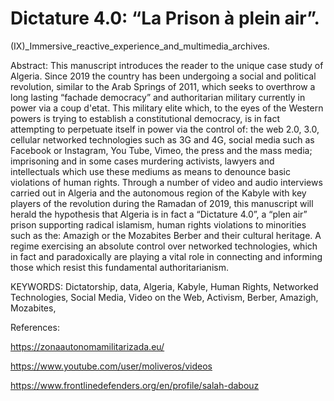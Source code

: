 # Dictature 4.0: “La Prison à plein air”.

(IX)_Immersive_reactive_experience_and_multimedia_archives.

Abstract:
This manuscript introduces the reader to the unique case study of Algeria. Since 2019 the country has been undergoing a social and political revolution, similar to the Arab Springs of 2011, which seeks to overthrow a long lasting “fachade democracy” and authoritarian military currently in power via a coup d'etat. This military elite which, to the eyes of the Western powers is trying to establish a constitutional democracy, is in fact attempting to perpetuate itself in power via the control of: the web 2.0, 3.0, cellular networked technologies such as 3G and 4G, social media such as Facebook or Instagram, You Tube, Vimeo, the press and the mass media; imprisoning and in some cases murdering activists, lawyers and intellectuals which use these mediums as means to denounce basic violations of human rights.
Through a number of video and audio interviews carried out in Algeria and the autonomous region of the Kabyle with key players of the revolution during the Ramadan of 2019, this manuscript will herald the hypothesis that Algeria is in fact a “Dictature 4.0”, a “plen air” prison supporting radical islamism, human rights violations to minorities such as the: Amazigh or the Mozabites Berber and their cultural heritage. A regime exercising an absolute control over networked technologies, which in fact and paradoxically are playing a vital role in connecting and informing those which resist this fundamental authoritarianism. 

KEYWORDS: Dictatorship, data, Algeria, Kabyle, Human Rights, Networked Technologies, Social Media, Video on the Web, Activism, Berber, Amazigh, Mozabites, 

References: 

https://zonaautonomamilitarizada.eu/

https://www.youtube.com/user/moliveros/videos

https://www.frontlinedefenders.org/en/profile/salah-dabouz
